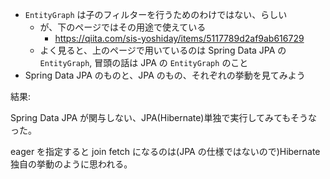 - `EntityGraph` は子のフィルターを行うためのわけではない、らしい
  - が、下のページではその用途で使えている
    - https://qiita.com/sis-yoshiday/items/5117789d2af9ab616729
  - よく見ると、上のページで用いているのは Spring Data JPA の `EntityGraph`, 冒頭の話は JPA の `EntityGraph` のこと
- Spring Data JPA のものと、JPA のもの、それぞれの挙動を見てみよう

結果:

Spring Data JPA が関与しない、JPA(Hibernate)単独で実行してみてもそうなった。

eager を指定すると join fetch になるのは(JPA の仕様ではないので)Hibernate 独自の挙動のように思われる。
